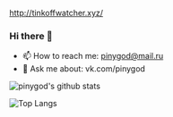 http://tinkoffwatcher.xyz/

### Hi there 👋

- 📫 How to reach me: pinygod@mail.ru
- 💬 Ask me about: vk.com/pinygod

![pinygod's github stats](https://github-readme-stats.vercel.app/api?username=pinygod&show_icons=true&count_private=true)

![Top Langs](https://github-readme-stats.vercel.app/api/top-langs/?username=pinygod&layout=compact)
